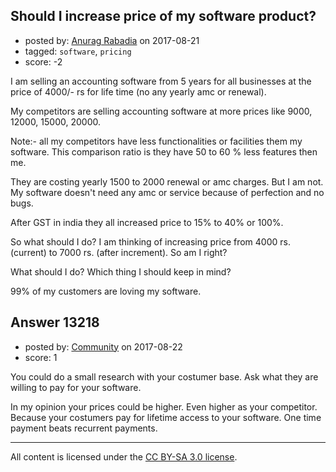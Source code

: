## Should I increase price of my software product?

- posted by: [Anurag Rabadia](https://stackexchange.com/users/4842348/anurag-rabadia) on 2017-08-21
- tagged: `software`, `pricing`
- score: -2

<p>I am selling an accounting software from 5 years for all businesses at the price of 4000/- rs for life time (no any yearly amc or renewal).</p>

<p>My competitors are selling accounting software at more prices like 9000, 12000, 15000, 20000.</p>

<p>Note:- all my competitors have less functionalities or facilities them my software. This comparison ratio is they have 50 to 60 % less features then me.</p>

<p>They are costing yearly 1500 to 2000 renewal or amc charges. But I am not. My software doesn't need any amc or service because of perfection and no bugs.</p>

<p>After GST in india they all increased price to 15% to 40% or 100%.</p>

<p>So what should I do? I am thinking of increasing price from 4000 rs.(current) to 7000 rs. (after increment). So am I right? </p>

<p>What should I do? Which thing I should keep in mind?</p>

<p>99% of my customers are loving my software.</p>



## Answer 13218

- posted by: [Community](https://stackexchange.com/users/-1/community) on 2017-08-22
- score: 1

<p>You could do a small research with your costumer base. Ask what they are willing to pay for your software. </p>

<p>In my opinion your prices could be higher. Even higher as your competitor. Because your costumers pay for lifetime access to your software. One time payment beats recurrent payments.</p>




---

All content is licensed under the [CC BY-SA 3.0 license](https://creativecommons.org/licenses/by-sa/3.0/).
